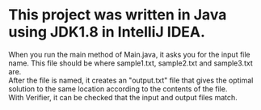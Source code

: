 # This project was written in Java using JDK1.8 in IntelliJ IDEA.
When you run the main method of Main.java, it asks you for the input file name. This file should be where sample1.txt, sample2.txt and sample3.txt are.<br>
After the file is named, it creates an "output.txt" file that gives the optimal solution to the same location according to the contents of the file.<br>
With Verifier, it can be checked that the input and output files match.
